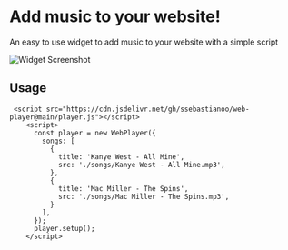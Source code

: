 # Add music to your website!

An easy to use widget to add music to your website with a simple script

![Widget Screenshot](https://raw.githubusercontent.com/ssebastianoo/web-player/main/screenshot.png)

## Usage

```
 <script src="https://cdn.jsdelivr.net/gh/ssebastianoo/web-player@main/player.js"></script>
    <script>
      const player = new WebPlayer({
        songs: [
          {
            title: 'Kanye West - All Mine',
            src: './songs/Kanye West - All Mine.mp3',
          },
          {
            title: 'Mac Miller - The Spins',
            src: './songs/Mac Miller - The Spins.mp3',
          }
        ],
      });
      player.setup();
    </script>
```
